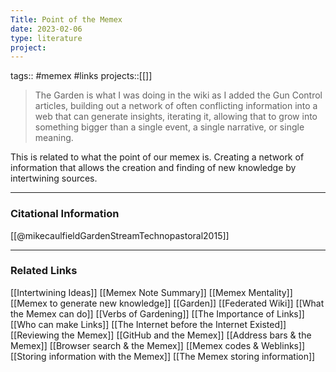```yaml
---
Title: Point of the Memex
date: 2023-02-06
type: literature
project:
---
```

tags:: #memex #links
projects::[[]]


> The Garden is what I was doing in the wiki as I added the Gun Control articles, building out a network of often conflicting information into a web that can generate insights, iterating it, allowing that to grow into something bigger than a single event, a single narrative, or single meaning.

This is related to what the point of our memex is. Creating a network of information that allows the creation and finding of new knowledge by intertwining sources.

---
### Citational Information

[[@mikecaulfieldGardenStreamTechnopastoral2015]]

---

### Related Links

[[Intertwining Ideas]]
[[Memex Note Summary]]
[[Memex Mentality]]
[[Memex to generate new knowledge]]
[[Garden]]
[[Federated Wiki]]
[[What the Memex can do]]
[[Verbs of Gardening]]
[[The Importance of Links]]
[[Who can make Links]]
[[The Internet before the Internet Existed]]
[[Reviewing the Memex]]
[[GitHub and the Memex]]
[[Address bars & the Memex]]
[[Browser search & the Memex]]
[[Memex codes & Weblinks]]
[[Storing information with the Memex]]
[[The Memex storing information]]